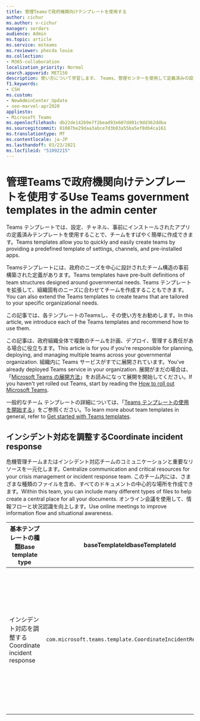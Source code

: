 ```yaml
---
title: 管理Teamsで政府機関向けテンプレートを使用する
author: cichur
ms.author: v-cichur
manager: serdars
audience: Admin
ms.topic: article
ms.service: msteams
ms.reviewer: phecda louie
ms.collection:
- M365-collaboration
localization_priority: Normal
search.appverid: MET150
description: 使い方について学習します。 Teams、管理センターを使用して定義済みの設定、チャネル、およびプレインストールされたアプリを提供することで、政府のニーズに合ったチーム構造を作成するためのテンプレートを作成できます。
f1.keywords:
- CSH
ms.custom:
- NewAdminCenter_Update
- seo-marvel-apr2020
appliesto:
- Microsoft Teams
ms.openlocfilehash: db22de142b9e7f2bead93e607dd01c9dd362ddba
ms.sourcegitcommit: 01087be29daa3abce7d3b03a55ba5ef8db4ca161
ms.translationtype: MT
ms.contentlocale: ja-JP
ms.lasthandoff: 03/23/2021
ms.locfileid: "51092215"
---
```

# <a name="use-teams-government-templates-in-the-admin-center"></a><span data-ttu-id="80496-104">管理Teamsで政府機関向けテンプレートを使用する</span><span class="sxs-lookup"><span data-stu-id="80496-104">Use Teams government templates in the admin center</span></span>

<span data-ttu-id="80496-105">Teams テンプレートでは、設定、チャネル、事前にインストールされたアプリの定義済みテンプレートを使用することで、チームをすばやく簡単に作成できます。</span><span class="sxs-lookup"><span data-stu-id="80496-105">Teams templates allow you to quickly and easily create teams by providing a predefined template of settings, channels, and pre-installed apps.</span></span>

<span data-ttu-id="80496-106">Teamsテンプレートには、政府のニーズを中心に設計されたチーム構造の事前構築された定義があります。</span><span class="sxs-lookup"><span data-stu-id="80496-106">Teams templates have pre-built definitions of team structures designed around governmental needs.</span></span> <span data-ttu-id="80496-107">Teams テンプレートを拡張して、組織固有のニーズに合わせてチームを作成することもできます。</span><span class="sxs-lookup"><span data-stu-id="80496-107">You can also extend the Teams templates to create teams that are tailored to your specific organizational needs.</span></span>

<span data-ttu-id="80496-108">この記事では、各テンプレートのTeamsし、その使い方をお勧めします。</span><span class="sxs-lookup"><span data-stu-id="80496-108">In this article, we introduce each of the Teams templates and recommend how to use them.</span></span>

<span data-ttu-id="80496-109">この記事は、政府組織全体で複数のチームを計画、デプロイ、管理する責任がある場合に役立ちます。</span><span class="sxs-lookup"><span data-stu-id="80496-109">This article is for you if you're responsible for planning, deploying, and managing multiple teams across your governmental organization.</span></span> <span data-ttu-id="80496-110">組織内に Teams サービスがすでに展開されています。</span><span class="sxs-lookup"><span data-stu-id="80496-110">You've already deployed Teams service in your organization.</span></span> <span data-ttu-id="80496-111">展開がまだの場合は、「[Microsoft Teams の展開方法](./deploy-overview.md)」をお読みになって展開を開始してください。</span><span class="sxs-lookup"><span data-stu-id="80496-111">If you haven't yet rolled out Teams, start by reading the [How to roll out Microsoft Teams](./deploy-overview.md).</span></span>

<span data-ttu-id="80496-112">一般的なチーム テンプレートの詳細については、「[Teams テンプレートの使用を開始する](get-started-with-teams-templates-in-the-admin-console.md)」をご参照ください。</span><span class="sxs-lookup"><span data-stu-id="80496-112">To learn more about team templates in general, refer to [Get started with Teams templates](get-started-with-teams-templates-in-the-admin-console.md).</span></span>

## <a name="coordinate-incident-response"></a><span data-ttu-id="80496-113">インシデント対応を調整する</span><span class="sxs-lookup"><span data-stu-id="80496-113">Coordinate incident response</span></span>

<span data-ttu-id="80496-114">危機管理チームまたはインシデント対応チームのコミュニケーションと重要なリソースを一元化します。</span><span class="sxs-lookup"><span data-stu-id="80496-114">Centralize communication and critical resources for your crisis management or incident response team.</span></span> <span data-ttu-id="80496-115">このチーム内には、さまざまな種類のファイルを含め、すべてのドキュメントの中心的な場所を作成できます。</span><span class="sxs-lookup"><span data-stu-id="80496-115">Within this team, you can include many different types of files to help create a central place for all your documents.</span></span> <span data-ttu-id="80496-116">オンライン会議を使用して、情報フローと状況認識を向上します。</span><span class="sxs-lookup"><span data-stu-id="80496-116">Use online meetings to improve information flow and situational awareness.</span></span>

| <span data-ttu-id="80496-117">基本テンプレートの種類</span><span class="sxs-lookup"><span data-stu-id="80496-117">Base template type</span></span> |<span data-ttu-id="80496-118">baseTemplateId</span><span class="sxs-lookup"><span data-stu-id="80496-118">baseTemplateId</span></span> | <span data-ttu-id="80496-119">この基本テンプレートに含まれるプロパティ</span><span class="sxs-lookup"><span data-stu-id="80496-119">Properties that come with this base template</span></span> |
|-------------------|-------|---------------------------------------------------------------------------|
|<span data-ttu-id="80496-120">インシデント対応を調整する</span><span class="sxs-lookup"><span data-stu-id="80496-120">Coordinate incident response</span></span>|`com.microsoft.teams.template.CoordinateIncidentResponse`|<span data-ttu-id="80496-121">チャネル</span><span class="sxs-lookup"><span data-stu-id="80496-121">Channels:</span></span> <ul><li><span data-ttu-id="80496-122">全般</span><span class="sxs-lookup"><span data-stu-id="80496-122">General</span></span><li><span data-ttu-id="80496-123">お知らせ</span><span class="sxs-lookup"><span data-stu-id="80496-123">Announcements</span></span></li><li><span data-ttu-id="80496-124">物流</span><span class="sxs-lookup"><span data-stu-id="80496-124">Logistics</span></span></li><li><span data-ttu-id="80496-125">計画</span><span class="sxs-lookup"><span data-stu-id="80496-125">Planning</span></span></li><li><span data-ttu-id="80496-126">回復</span><span class="sxs-lookup"><span data-stu-id="80496-126">Recovery</span></span></li><li><span data-ttu-id="80496-127">緊急</span><span class="sxs-lookup"><span data-stu-id="80496-127">Urgent</span></span></li></ul> <span data-ttu-id="80496-128">アプリ:</span><span class="sxs-lookup"><span data-stu-id="80496-128">Apps:</span></span> <ul><li><span data-ttu-id="80496-129">Wiki</span><span class="sxs-lookup"><span data-stu-id="80496-129">Wiki</span></span></li><li><span data-ttu-id="80496-130">Excel</span><span class="sxs-lookup"><span data-stu-id="80496-130">Excel</span></span></li><li><span data-ttu-id="80496-131">OneNote</span><span class="sxs-lookup"><span data-stu-id="80496-131">OneNote</span></span></li><li><span data-ttu-id="80496-132">SharePoint</span><span class="sxs-lookup"><span data-stu-id="80496-132">SharePoint</span></span></li><li><span data-ttu-id="80496-133">プランナー</span><span class="sxs-lookup"><span data-stu-id="80496-133">Planner</span></span></li></ul>|
||||